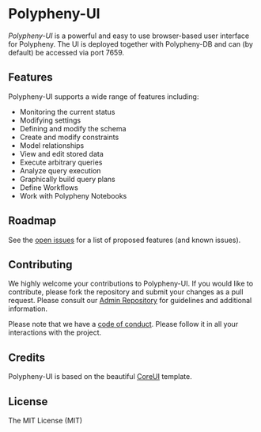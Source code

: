 # Polypheny-UI

_Polypheny-UI_ is a powerful and easy to use browser-based user interface for Polypheny. The UI is deployed together
with Polypheny-DB and can (by default) be accessed via port 7659.


## Features ##
Polypheny-UI supports a wide range of features including:

* Monitoring the current status
* Modifying settings
* Defining and modify the schema
* Create and modify constraints
* Model relationships
* View and edit stored data
* Execute arbitrary queries
* Analyze query execution
* Graphically build query plans
* Define Workflows
* Work with Polypheny Notebooks


## Roadmap ##
See the [open issues](https://github.com/polypheny/Polypheny-DB/labels/A-ui) for a list of proposed features (and known issues).


## Contributing ##
We highly welcome your contributions to Polypheny-UI. If you would like to contribute, please fork the repository and submit your changes as a pull request. Please consult our [Admin Repository](https://github.com/polypheny/Admin) for guidelines and additional information.

Please note that we have a [code of conduct](https://github.com/polypheny/Admin/blob/master/CODE_OF_CONDUCT.md). Please follow it in all your interactions with the project. 


## Credits ##

Polypheny-UI is based on the beautiful [CoreUI](https://coreui.io/angular/) template.

## License ##
The MIT License (MIT)
